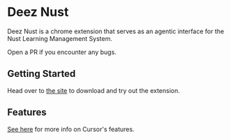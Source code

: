 # Deez Nust

Deez Nust is a chrome extension that serves as an agentic interface for the Nust Learning Management System.

Open a PR if you encounter any bugs. 

## Getting Started

Head over to [the site](https://www.nutslms.com/) to download and try out the extension.

## Features

[See here](https://cursor.com/features) for more info on Cursor's features.
